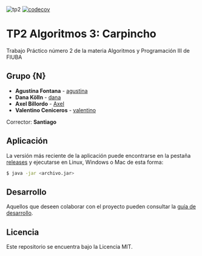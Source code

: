 ![tp2](https://github.com/fiuba/algo3_proyecto_base_tp2/actions/workflows/build.yml/badge.svg) [![codecov](https://codecov.io/gh/fiuba/algo3_proyecto_base_tp2/branch/master/graph/badge.svg)](https://codecov.io/gh/fiuba/algo3_proyecto_base_tp2)

# TP2 Algoritmos 3: Carpincho

Trabajo Práctico número 2 de la materia Algoritmos y Programación III de FIUBA

## Grupo {N}

* **Agustina Fontana** - [agustina](https://github.com/agusfffff)
* **Dana Kölln** - [dana](https://github.com/Danaklln)
* **Axel Billordo** - [Axel](https://github.com/axeel25)
* **Valentino Ceniceros** - [valentino](https://github.com/vceniceros)

Corrector: **Santiago**

## Aplicación

La versión más reciente de la aplicación puede encontrarse en la pestaña [releases](https://github.com/fiuba/algo3_proyecto_base_tp2/releases/latest) y ejecutarse en Linux, Windows o Mac de esta forma:

```bash
$ java -jar <archivo.jar>
```

## Desarrollo

Aquellos que deseen colaborar con el proyecto pueden consultar la [guía de desarrollo](./docs/Desarrollo.md).

## Licencia

Este repositorio se encuentra bajo la Licencia MIT.
